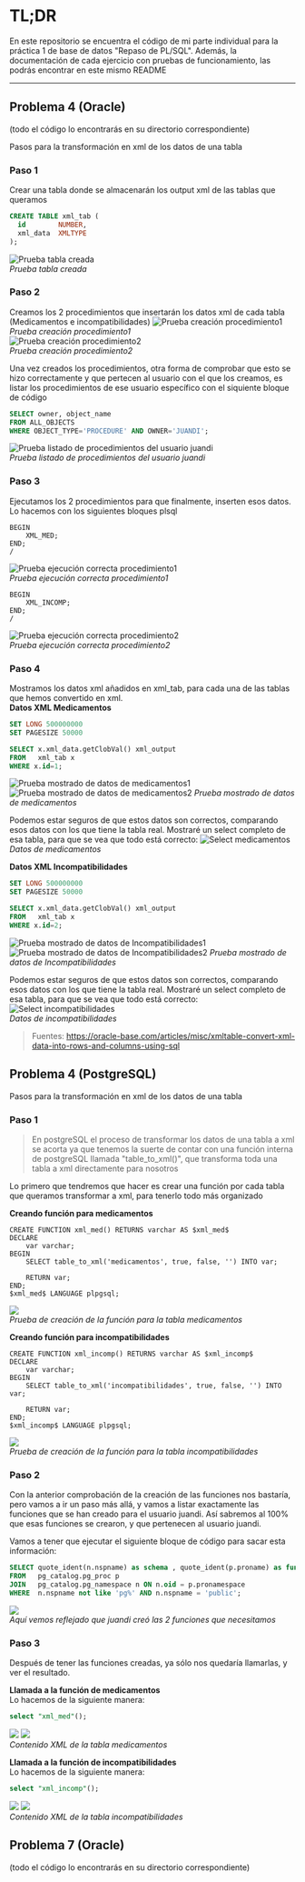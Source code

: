 # TL;DR
En este repositorio se encuentra el código de mi parte individual para la práctica 1 de base de datos "Repaso de PL/SQL".
Además, la documentación de cada ejercicio con pruebas de funcionamiento, las podrás encontrar en este mismo README

---

## Problema 4 (Oracle)
(todo el código lo encontrarás en su directorio correspondiente)

Pasos para la transformación en xml de los datos de una tabla
### Paso 1
Crear una tabla donde se almacenarán los output xml de las tablas que queramos
```sql
CREATE TABLE xml_tab (
  id        NUMBER,
  xml_data  XMLTYPE
);
```
![Prueba tabla creada](https://i.imgur.com/cJv3H1j.png)  
*Prueba tabla creada*

### Paso 2
Creamos los 2 procedimientos que insertarán los datos xml de cada tabla (Medicamentos e incompatibilidades)
![Prueba creación procedimiento1](https://i.imgur.com/1BKCWE7.png)  
*Prueba creación procedimiento1*  
![Prueba creación procedimiento2](https://i.imgur.com/TzTlnmV.png)  
*Prueba creación procedimiento2*

Una vez creados los procedimientos, otra forma de comprobar que esto se hizo correctamente y que pertecen al usuario con el que los creamos, es listar los procedimientos de ese usuario específico con el siquiente bloque de código

```sql
SELECT owner, object_name
FROM ALL_OBJECTS
WHERE OBJECT_TYPE='PROCEDURE' AND OWNER='JUANDI';
```
![Prueba listado de procedimientos del usuario juandi](https://i.imgur.com/oNF2ej1.png)  
*Prueba listado de procedimientos del usuario juandi*

### Paso 3
Ejecutamos los 2 procedimientos para que finalmente, inserten esos datos. Lo hacemos con los siguientes bloques plsql
```plsql
BEGIN
    XML_MED;
END;
/
```
![Prueba ejecución correcta procedimiento1](https://i.imgur.com/XjdME6l.png)  
*Prueba ejecución correcta procedimiento1*

```plsql
BEGIN
    XML_INCOMP;
END;
/
```
![Prueba ejecución correcta procedimiento2](https://i.imgur.com/1OUkObW.png)  
*Prueba ejecución correcta procedimiento2*

### Paso 4
Mostramos los datos xml añadidos en xml_tab, para cada una de las tablas que hemos convertido en xml.  
**Datos XML Medicamentos**

```sql
SET LONG 500000000
SET PAGESIZE 50000

SELECT x.xml_data.getClobVal() xml_output
FROM   xml_tab x
WHERE x.id=1;
```
![Prueba mostrado de datos de medicamentos1](https://i.imgur.com/Le6pQ7s.png)  
![Prueba mostrado de datos de medicamentos2](https://i.imgur.com/WqlaPsT.png)
*Prueba mostrado de datos de medicamentos*

Podemos estar seguros de que estos datos son correctos, comparando esos datos con los que tiene la tabla real. Mostraré un select completo de esa tabla, para que se vea que todo está correcto:
![Select medicamentos](https://i.imgur.com/pZoYfhf.png)
*Datos de medicamentos*

**Datos XML Incompatibilidades**

```sql
SET LONG 500000000
SET PAGESIZE 50000

SELECT x.xml_data.getClobVal() xml_output
FROM   xml_tab x
WHERE x.id=2;
```
![Prueba mostrado de datos de Incompatibilidades1](https://i.imgur.com/peHNz1t.png)
![Prueba mostrado de datos de Incompatibilidades2](https://i.imgur.com/135vXD5.png)
*Prueba mostrado de datos de Incompatibilidades*

Podemos estar seguros de que estos datos son correctos, comparando esos datos con los que tiene la tabla real. Mostraré un select completo de esa tabla, para que se vea que todo está correcto:
![Select incompatibilidades](https://i.imgur.com/G6UlBHQ.png)  
*Datos de incompatibilidades*

> Fuentes: https://oracle-base.com/articles/misc/xmltable-convert-xml-data-into-rows-and-columns-using-sql


## Problema 4 (PostgreSQL)
Pasos para la transformación en xml de los datos de una tabla

### Paso 1
> En postgreSQL el proceso de transformar los datos de una tabla a xml se acorta ya que tenemos la suerte de contar con una función interna de postgreSQL llamada "table_to_xml()", que transforma toda una tabla a xml directamente para nosotros 

Lo primero que tendremos que hacer es crear una función por cada tabla que queramos transformar a xml, para tenerlo todo más organizado

**Creando función para medicamentos**
```plsql
CREATE FUNCTION xml_med() RETURNS varchar AS $xml_med$ 
DECLARE
    var varchar;
BEGIN
    SELECT table_to_xml('medicamentos', true, false, '') INTO var;

    RETURN var;
END;
$xml_med$ LANGUAGE plpgsql;
```
![](https://i.imgur.com/gupk0KC.png)  
*Prueba de creación de la función para la tabla medicamentos*

**Creando función para incompatibilidades**
```plsql
CREATE FUNCTION xml_incomp() RETURNS varchar AS $xml_incomp$ 
DECLARE
    var varchar;
BEGIN
    SELECT table_to_xml('incompatibilidades', true, false, '') INTO var;

    RETURN var;
END;
$xml_incomp$ LANGUAGE plpgsql;
```
![](https://i.imgur.com/HBL5kxA.png)  
*Prueba de creación de la función para la tabla incompatibilidades*

### Paso 2
Con la anterior comprobación de la creación de las funciones nos bastaría, pero vamos a ir un paso más allá, y vamos a listar exactamente las funciones que se han creado para el usuario juandi. Así sabremos al 100% que esas funciones se crearon, y que pertenecen al usuario juandi.

Vamos a tener que ejecutar el siguiente bloque de código para sacar esta información:
```sql
SELECT quote_ident(n.nspname) as schema , quote_ident(p.proname) as function 
FROM   pg_catalog.pg_proc p
JOIN   pg_catalog.pg_namespace n ON n.oid = p.pronamespace 
WHERE  n.nspname not like 'pg%' AND n.nspname = 'public';
```
![](https://i.imgur.com/IacWlwW.png)  
*Aquí vemos reflejado que juandi creó las 2 funciones que necesitamos*

### Paso 3
Después de tener las funciones creadas, ya sólo nos quedaría llamarlas, y ver el resultado.

**Llamada a la función de medicamentos**  
Lo hacemos de la siguiente manera:

```sql
select "xml_med"();
```
![](https://i.imgur.com/DMoV8WN.png)
![](https://i.imgur.com/SNX5Gzl.png)  
*Contenido XML de la tabla medicamentos*

**Llamada a la función de incompatibilidades**  
Lo hacemos de la siguiente manera:

```sql
select "xml_incomp"();
```
![](https://i.imgur.com/Yc3vfSr.png)
![](https://i.imgur.com/LPxoNve.png)  
*Contenido XML de la tabla incompatibilidades*

## Problema 7 (Oracle)
(todo el código lo encontrarás en su directorio correspondiente)
